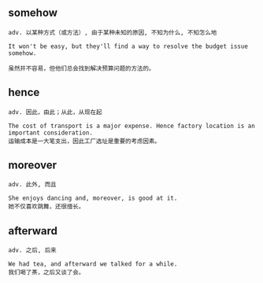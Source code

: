 ## somehow
```
adv. 以某种方式（或方法）, 由于某种未知的原因, 不知为什么, 不知怎么地

It won't be easy, but they'll find a way to resolve the budget issue somehow.

虽然并不容易，但他们总会找到解决预算问题的方法的。
```

## hence
```
adv. 因此，由此；从此，从现在起

The cost of transport is a major expense. Hence factory location is an important consideration.
运输成本是一大笔支出，因此工厂选址是重要的考虑因素。
```

## moreover
```
adv. 此外, 而且

She enjoys dancing and, moreover, is good at it.
她不仅喜欢跳舞，还很擅长。
```

## afterward
```
adv. 之后, 后来

We had tea, and afterward we talked for a while.
我们喝了茶，之后又谈了会。
```